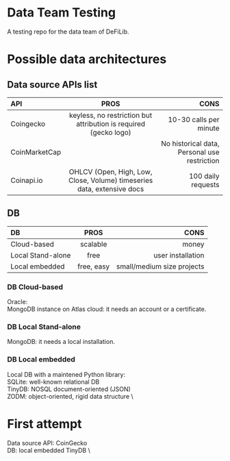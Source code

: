 # Data Team Testing
A testing repo for the data team of DeFiLib.

# Possible data architectures

## Data source APIs list
| API | PROS | CONS |
| :------------ |:---------------:| -----:|
| Coingecko | keyless, no restriction but attribution is required (gecko logo) | 10-30 calls per minute |
| CoinMarketCap |   | No historical data, Personal use restriction |
| Coinapi.io  | OHLCV (Open, High, Low, Close, Volume) timeseries data, extensive docs | 100 daily requests |

## DB
| DB | PROS | CONS |
| :------------ |:---------------:| -----:|
| Cloud-based | scalable | money |
| Local Stand-alone | free | user installation |
| Local embedded | free, easy | small/medium size projects |

### DB Cloud-based
Oracle: \
MongoDB instance on Atlas cloud: it needs an account or a certificate.

### DB Local Stand-alone
MongoDB: it needs a local installation.
### DB Local embedded
Local DB with a maintened Python library: \
SQLite: well-known relational DB \
TinyDB: NOSQL document-oriented (JSON) \
ZODM: object-oriented, rigid data structure \

# First attempt
Data source API: CoinGecko \
DB: local embedded TinyDB \